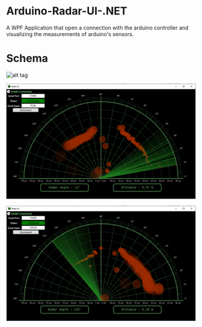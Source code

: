 # Arduino-Radar-UI-.NET

A WPF Application that open a connection with the arduino controller and visualizing the measurements of arduino's sensors.

# Schema

![alt tag](https://raw.githubusercontent.com/Obrelix/Arduino-Radar-UI-.NET/master/Radar%20ScreeShots/schema2.PNG)


![alt tag](https://raw.githubusercontent.com/Obrelix/Arduino-Radar-UI-.NET/master/Radar%20ScreeShots/RadarUI2.PNG)

![alt tag](https://raw.githubusercontent.com/Obrelix/Arduino-Radar-UI-.NET/master/Radar%20ScreeShots/RadarUI3.PNG)

